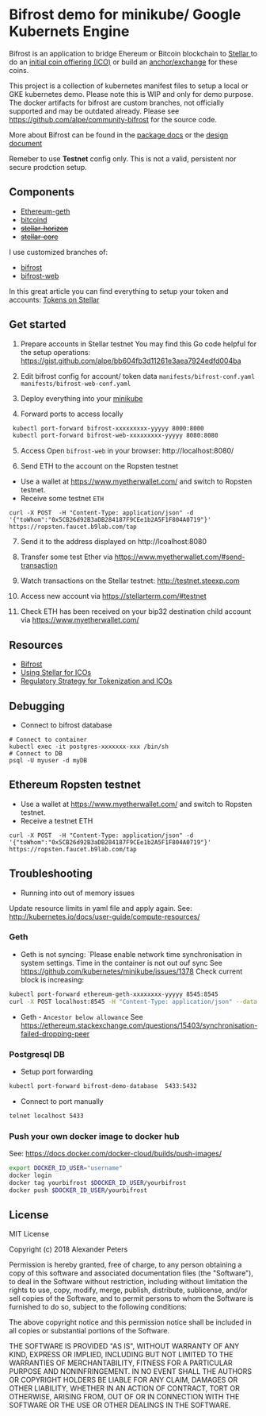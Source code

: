 # Bifrost demo for minikube/ Google Kubernets Engine
Bifrost is an application to bridge Ehereum or Bitcoin blockchain to [Stellar  ](https://www.stellar.org/) to do an [initial coin offiering (ICO)](https://www.stellar.org/) or build an [anchor/exchange](https://www.stellar.org/developers/guides/anchor/) for these coins.

This project is a collection of kubernetes manifest files to setup a local or GKE kubernetes demo. Please note this is WIP and only for demo purpose. The docker artifacts for bifrost are custom branches, not officially supported and may be outdated already. Please see https://github.com/alpe/community-bifrost for the source code.

More about Bifrost can be found in the [package docs](https://github.com/stellar/go/tree/master/services/bifrost) or the [design document](https://docs.google.com/document/d/1lxn5YXuDWMpX2m9DvKNPHGgZHSG1mviPET_Dm55xRKI/edit#heading=h.ipw1sk4jppwc)

Remeber to use **Testnet** config only. This is not a valid, persistent nor secure prodction setup.

## Components
* [Ethereum-geth](https://github.com/ethereum/go-ethereum)
* [bitcoind](https://github.com/bitcoin/bitcoin)
* ~~[stellar-horizon](https://github.com/stellar/go/tree/master/services/horizon)~~
* ~~[stellar-core](https://github.com/stellar/stellar-core)~~

I use customized branches of:
* [bifrost](https://github.com/stellar/go/tree/master/services/bifrost)
* [bifrost-web](https://github.com/stellar/bifrost-js-sdk)


In this great article you can find everything to setup your token and accounts:
[Tokens on Stellar](https://www.stellar.org/blog/tokens-on-stellar/)

## Get started

1. Prepare accounts in Stellar testnet
You may find this Go code helpful for the setup operations: https://gist.github.com/alpe/bb604fb3d11261e3aea7924edfd004ba

2. Edit bifrost config for account/ token data
`manifests/bifrost-conf.yaml`
`manifests/bifrost-web-conf.yaml`

3. Deploy everything into your [minikube](https://github.com/kubernetes/minikube/)

4. Forward ports to access locally
```bash
 kubectl port-forward bifrost-xxxxxxxxx-yyyyy 8000:8000
 kubectl port-forward bifrost-web-xxxxxxxxx-yyyyy 8080:8080
```

5. Access 
Open `bifrost-web` in your browser: http://localhost:8080/

6. Send ETH to the account on the Ropsten testnet
* Use a wallet at https://www.myetherwallet.com/ and switch to Ropsten testnet.
* Receive some testnet `ETH`

```
curl -X POST  -H "Content-Type: application/json" -d '{"toWhom":"0x5CB26d92B3aDB284187F9CEe1b2A5F1F804A0719"}' https://ropsten.faucet.b9lab.com/tap
```

7. Send it to the address displayed on http://lcoalhost:8080

8. Transfer some test Ether via https://www.myetherwallet.com/#send-transaction

9. Watch transactions on the Stellar testnet: http://testnet.steexp.com

10. Access new account via https://stellarterm.com/#testnet

11. Check ETH has been received on your bip32 destination child account via https://www.myetherwallet.com/ 
 
## Resources
* [Bifrost](https://github.com/stellar/go/tree/master/services/bifrost)
* [Using Stellar for ICOs](https://www.stellar.org/blog/using-stellar-for-ico/)
* [Regulatory Strategy for Tokenization and ICOs](https://www.stellar.org/blog/regulatory-strategy-for-tokenization-and-ico/)


## Debugging

* Connect to bifrost database
```
# Connect to container
kubectl exec -it postgres-xxxxxxx-xxx /bin/sh
# Connect to DB
psql -U myuser -d myDB
```

## Ethereum Ropsten testnet
* Use a wallet at https://www.myetherwallet.com/ and switch to Ropsten testnet.
* Receive a testnet ETH
```
curl -X POST  -H "Content-Type: application/json" -d '{"toWhom":"0x5CB26d92B3aDB284187F9CEe1b2A5F1F804A0719"}' https://ropsten.faucet.b9lab.com/tap
```

## Troubleshooting

* Running into out of memory issues

Update resource limits in yaml file and apply again. See: http://kubernetes.io/docs/user-guide/compute-resources/


### Geth
* Geth is not syncing: `Please enable network time synchronisation in system settings.
Time in the container is not out ouf sync See https://github.com/kubernetes/minikube/issues/1378
Check current block is increasing:
```bash
kubectl port-forward ethereum-geth-xxxxxxxx-yyyyy 8545:8545
curl -X POST localhost:8545 -H "Content-Type: application/json" --data '{"jsonrpc":"2.0","method":"eth_syncing","params":[],"id":1}'
```
* Geth - `Ancestor below allowance`
See https://ethereum.stackexchange.com/questions/15403/synchronisation-failed-dropping-peer


### Postgresql DB
* Setup port forwarding
```bash
kubectl port-forward bifrost-demo-database  5433:5432
```
* Connect to port manually
```bash
telnet localhost 5433
```


### Push your own docker image to docker hub
See: https://docs.docker.com/docker-cloud/builds/push-images/

```bash
export DOCKER_ID_USER="username"
docker login
docker tag yourbifrost $DOCKER_ID_USER/yourbifrost
docker push $DOCKER_ID_USER/yourbifrost
```

## License
MIT License

Copyright (c) 2018 Alexander Peters

Permission is hereby granted, free of charge, to any person obtaining a copy
of this software and associated documentation files (the "Software"), to deal
in the Software without restriction, including without limitation the rights
to use, copy, modify, merge, publish, distribute, sublicense, and/or sell
copies of the Software, and to permit persons to whom the Software is
furnished to do so, subject to the following conditions:

The above copyright notice and this permission notice shall be included in all
copies or substantial portions of the Software.

THE SOFTWARE IS PROVIDED "AS IS", WITHOUT WARRANTY OF ANY KIND, EXPRESS OR
IMPLIED, INCLUDING BUT NOT LIMITED TO THE WARRANTIES OF MERCHANTABILITY,
FITNESS FOR A PARTICULAR PURPOSE AND NONINFRINGEMENT. IN NO EVENT SHALL THE
AUTHORS OR COPYRIGHT HOLDERS BE LIABLE FOR ANY CLAIM, DAMAGES OR OTHER
LIABILITY, WHETHER IN AN ACTION OF CONTRACT, TORT OR OTHERWISE, ARISING FROM,
OUT OF OR IN CONNECTION WITH THE SOFTWARE OR THE USE OR OTHER DEALINGS IN THE
SOFTWARE.

